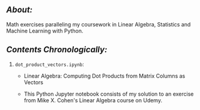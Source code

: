 ## **_About:_**

Math exercises paralleling my coursework in Linear Algebra, Statistics and Machine Learning with Python.

## **_Contents Chronologically:_**

1.  `dot_product_vectors.ipynb`:

    -   Linear Algebra: Computing Dot Products from Matrix Columns as Vectors

    -   This Python Jupyter notebook consists of my solution to an exercise from Mike X. Cohen's Linear Algebra course on Udemy.
